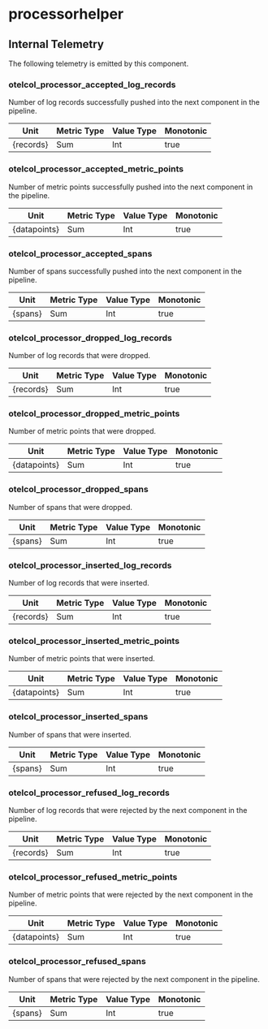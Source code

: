 [comment]: <> (Code generated by mdatagen. DO NOT EDIT.)

# processorhelper

## Internal Telemetry

The following telemetry is emitted by this component.

### otelcol_processor_accepted_log_records

Number of log records successfully pushed into the next component in the pipeline.

| Unit | Metric Type | Value Type | Monotonic |
| ---- | ----------- | ---------- | --------- |
| {records} | Sum | Int | true |

### otelcol_processor_accepted_metric_points

Number of metric points successfully pushed into the next component in the pipeline.

| Unit | Metric Type | Value Type | Monotonic |
| ---- | ----------- | ---------- | --------- |
| {datapoints} | Sum | Int | true |

### otelcol_processor_accepted_spans

Number of spans successfully pushed into the next component in the pipeline.

| Unit | Metric Type | Value Type | Monotonic |
| ---- | ----------- | ---------- | --------- |
| {spans} | Sum | Int | true |

### otelcol_processor_dropped_log_records

Number of log records that were dropped.

| Unit | Metric Type | Value Type | Monotonic |
| ---- | ----------- | ---------- | --------- |
| {records} | Sum | Int | true |

### otelcol_processor_dropped_metric_points

Number of metric points that were dropped.

| Unit | Metric Type | Value Type | Monotonic |
| ---- | ----------- | ---------- | --------- |
| {datapoints} | Sum | Int | true |

### otelcol_processor_dropped_spans

Number of spans that were dropped.

| Unit | Metric Type | Value Type | Monotonic |
| ---- | ----------- | ---------- | --------- |
| {spans} | Sum | Int | true |

### otelcol_processor_inserted_log_records

Number of log records that were inserted.

| Unit | Metric Type | Value Type | Monotonic |
| ---- | ----------- | ---------- | --------- |
| {records} | Sum | Int | true |

### otelcol_processor_inserted_metric_points

Number of metric points that were inserted.

| Unit | Metric Type | Value Type | Monotonic |
| ---- | ----------- | ---------- | --------- |
| {datapoints} | Sum | Int | true |

### otelcol_processor_inserted_spans

Number of spans that were inserted.

| Unit | Metric Type | Value Type | Monotonic |
| ---- | ----------- | ---------- | --------- |
| {spans} | Sum | Int | true |

### otelcol_processor_refused_log_records

Number of log records that were rejected by the next component in the pipeline.

| Unit | Metric Type | Value Type | Monotonic |
| ---- | ----------- | ---------- | --------- |
| {records} | Sum | Int | true |

### otelcol_processor_refused_metric_points

Number of metric points that were rejected by the next component in the pipeline.

| Unit | Metric Type | Value Type | Monotonic |
| ---- | ----------- | ---------- | --------- |
| {datapoints} | Sum | Int | true |

### otelcol_processor_refused_spans

Number of spans that were rejected by the next component in the pipeline.

| Unit | Metric Type | Value Type | Monotonic |
| ---- | ----------- | ---------- | --------- |
| {spans} | Sum | Int | true |
